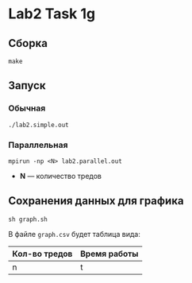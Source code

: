 # Lab2 Task 1g

## Сборка

```
make
```

## Запуск
### Обычная

```
./lab2.simple.out
```

### Параллельная

```
mpirun -np <N> lab2.parallel.out
```
* **N** — количество тредов

## Сохранения данных для графика
```
sh graph.sh
```
В файле `graph.csv` будет таблица вида:

| Кол-во тредов | Время работы |
|----|----|
| n | t |
